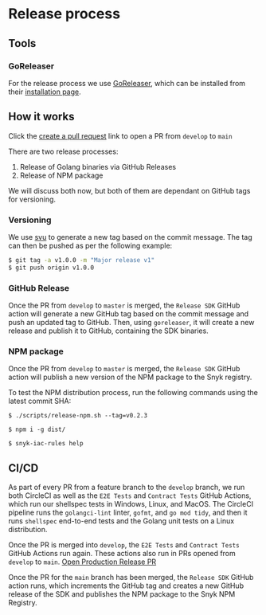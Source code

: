 # Release process

## Tools

### GoReleaser

For the release process we use [GoReleaser](https://goreleaser.com/), which can be installed from their [installation page](https://goreleaser.com/install/).

## How it works

Click the [create a pull request][develop-release-pr] link to open a PR from `develop` to `main`

[develop-release-pr]: https://github.com/snyk/snyk-iac-rules/compare/main...develop?expand=1&title=Release%20develop%20to%20production&body=Release%20stable%20to%20production

There are two release processes:
1. Release of Golang binaries via GitHub Releases
2. Release of NPM package

We will discuss both now, but both of them are dependant on GitHub tags for versioning.

### Versioning

We use [svu](https://github.com/caarlos0/svu) to generate a new tag based on the commit message. The tag can then be pushed as per the following example:
```bash
$ git tag -a v1.0.0 -m "Major release v1"
$ git push origin v1.0.0
```
### GitHub Release

Once the PR from `develop` to `master` is merged, the `Release SDK` GitHub action will generate a new GitHub tag based on the commit message and push an updated tag to GitHub. Then, using `goreleaser`, it will create a new release and publish it to GitHub, containing the SDK binaries.

### NPM package

Once the PR from `develop` to `master` is merged, the `Release SDK` GitHub action will publish a new version of the NPM package to the Snyk registry.

To test the NPM distribution process, run the following commands using the latest commit SHA:
```
$ ./scripts/release-npm.sh --tag=v0.2.3

$ npm i -g dist/

$ snyk-iac-rules help
```


## CI/CD
As part of every PR from a feature branch to the `develop` branch, we run both CircleCI as well as the `E2E Tests` and `Contract Tests` GitHub Actions, which run our shellspec tests in Windows, Linux, and MacOS. The CircleCI pipeline runs the `golangci-lint` linter, `gofmt`, and `go mod tidy`, and then it runs `shellspec` end-to-end tests and the Golang unit tests on a Linux distribution.

Once the PR is merged into `develop`, the `E2E Tests` and `Contract Tests` GitHub Actions run again. These actions also run in PRs opened from `develop` to `main`. [Open Production Release PR](https://github.com/snyk/snyk-iac-rules/compare/main...develop?expand=1)

Once the PR for the `main` branch has been merged, the `Release SDK` GitHub action runs, which increments the GitHub tag and creates a new GitHub release of the SDK and publishes the NPM package to the Snyk NPM Registry.

